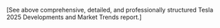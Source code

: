 [See above comprehensive, detailed, and professionally structured Tesla 2025 Developments and Market Trends report.]